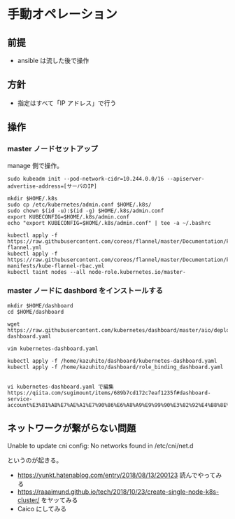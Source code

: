 # 手動オペレーション

## 前提

- ansible は流した後で操作

## 方針

- 指定はすべて「IP アドレス」で行う

## 操作

### master ノードセットアップ

manage 側で操作。

```
sudo kubeadm init --pod-network-cidr=10.244.0.0/16 --apiserver-advertise-address=[サーバのIP]

mkdir $HOME/.k8s
sudo cp /etc/kubernetes/admin.conf $HOME/.k8s/
sudo chown $(id -u):$(id -g) $HOME/.k8s/admin.conf
export KUBECONFIG=$HOME/.k8s/admin.conf
echo "export KUBECONFIG=$HOME/.k8s/admin.conf" | tee -a ~/.bashrc

kubectl apply -f https://raw.githubusercontent.com/coreos/flannel/master/Documentation/kube-flannel.yml
kubectl apply -f https://raw.githubusercontent.com/coreos/flannel/master/Documentation/k8s-manifests/kube-flannel-rbac.yml
kubectl taint nodes --all node-role.kubernetes.io/master-
```

### master ノードに dashbord をインストールする

```
mkdir $HOME/dashboard
cd $HOME/dashboard

wget https://raw.githubusercontent.com/kubernetes/dashboard/master/aio/deploy/alternative/kubernetes-dashboard.yaml

vim kubernetes-dashboard.yaml

kubectl apply -f /home/kazuhito/dashboard/kubernetes-dashboard.yaml
kubectl apply -f /home/kazuhito/dashboard/role_binding_dashboard.yaml


vi kubernetes-dashboard.yaml で編集
https://qiita.com/sugimount/items/689b7cd172c7eaf1235f#dashboard-service-account%E3%81%AB%E7%AE%A1%E7%90%86%E6%A8%A9%E9%99%90%E3%82%92%E4%B8%8E%E3%81%88%E3%82%8B

```

## ネットワークが繋がらない問題

Unable to update cni config: No networks found in /etc/cni/net.d

というのが起きる。

- https://yunkt.hatenablog.com/entry/2018/08/13/200123 読んでやってみる
- https://raaaimund.github.io/tech/2018/10/23/create-single-node-k8s-cluster/ をヤッてみる
- Caico にしてみる
